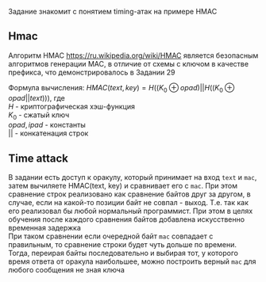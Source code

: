 Задание знакомит с понятием timing-атак на примере HMAC

## Hmac
Алгоритм HMAC https://ru.wikipedia.org/wiki/HMAC является безопасным алгоритмов генерации MAC, в отличие от схемы с ключом в качестве префикса, что демонстрировалось в Задании 29

Формула вычисления:
$HMAC(text, key) = H((K_0 \oplus opad)||H((K_0 \oplus opad || text)))$, где  
$H$ - криптографическая хэш-функция  
$K_0$ - сжатый ключ  
$opad, ipad$ - константы  
$||$ - конкатенация строк  


## Time attack
В задании есть доступ к оракулу, который принимает на вход `text` и `mac`, затем вычиляете HMAC(text, key) и сравнивает его с `mac`.
При этом сравнение строк реализовано как сравнение байтов друг за другом, в случае, если на какой-то позиции байт не совпал - выход. Т.е. так как его реализовал бы любой нормальный программист.
При этом в целях обучения после каждого сравнения байтов добавлена искусственно временная задержка  
При таком сравнении если очередной байт `mac` совпадает с правильным, то сравнение строки будет чуть дольше по времени.
Тогда, переирая байты последовательно и выбирая тот, у которого время ответа от оракула наибольшее, можно построить верный `mac` для любого сообщения не зная ключа
